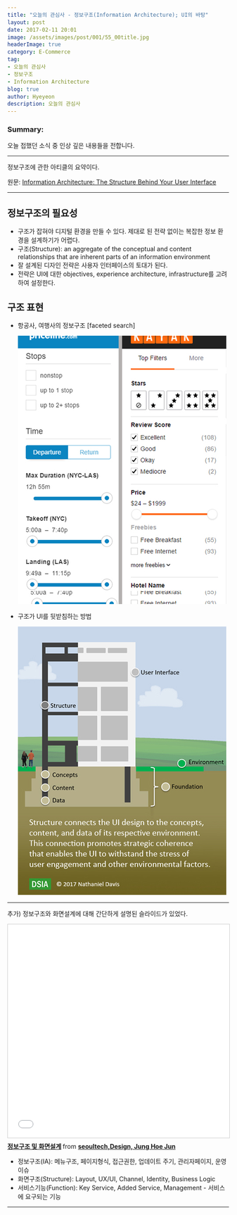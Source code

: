 ```yaml
---
title: "오늘의 관심사 - 정보구조(Information Architecture); UI의 바탕"
layout: post
date: 2017-02-11 20:01
image: /assets/images/post/001/55_00title.jpg
headerImage: true
category: E-Commerce
tag:
- 오늘의 관심사
- 정보구조
- Information Architecture
blog: true
author: Hyeyeon
description: 오늘의 관심사
---
```


### Summary:

오늘 접했던 소식 중 인상 깊은 내용들을 전합니다.

---

정보구조에 관한 아티클의 요약이다.

원문: [Information Architecture: The Structure Behind Your User Interface](http://www.uxmatters.com/mt/archives/2017/02/information-architecture-the-structure-behind-your-user-interface.php)

---

## 정보구조의 필요성

* 구조가 잡혀야 디지털 환경을 만들 수 있다. 제대로 된 전략 없이는 복잡한 정보 환경을 설계하기가 어렵다.
* 구조(Structure): an aggregate of the conceptual and content relationships that are inherent parts of an information environment
* 잘 설계된 디자인 전략은 사용자 인터페이스의 토대가 된다.
* 전략은 UI에 대한 objectives, experience architecture, infrastructure를 고려하여 설정한다.

## 구조 표현

* 항공사, 여행사의 정보구조 [faceted search]

  ![pic1](/assets/images/post/001/55_01.jpg)

* 구조가 UI를 뒷받침하는 방법

  ![pic2](/assets/images/post/001/55_02.jpg)

---

추가) 정보구조와 화면설계에 대해 간단하게 설명된 슬라이드가 있었다.

<iframe src="//www.slideshare.net/slideshow/embed_code/key/tgV2X0fTMug5Q" width="595" height="485" frameborder="0" marginwidth="0" marginheight="0" scrolling="no" style="border:1px solid #CCC; border-width:1px; margin-bottom:5px; max-width: 100%;" allowfullscreen> </iframe> <div style="margin-bottom:5px"> <strong> <a href="//www.slideshare.net/hoejunjoung/ss-67636916" title="정보구조 및 화면설계" target="_blank">정보구조 및 화면설계</a> </strong> from <strong><a target="_blank" href="//www.slideshare.net/hoejunjoung">seoultech,Design, Jung Hoe Jun</a></strong> </div>


* 정보구조(IA): 메뉴구조, 페이지형식, 접근권한, 업데이트 주기, 관리자페이지, 운영이슈
* 화면구조(Structure): Layout, UX/UI, Channel, Identity, Business Logic
* 서비스기능(Function): Key Service, Added Service, Management - 서비스에 요구되는 기능

---
